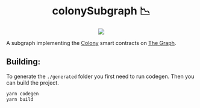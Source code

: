 <center>
  <h1>colonySubgraph 📉</h1>
  <a href="https://travis-ci.org/sprusr/colonySubgraph/"><img src="https://travis-ci.org/sprusr/colonySubgraph.svg?branch=master" /></a>
</center>

A subgraph implementing the [Colony](https://colony.io/) smart contracts on
[The Graph](https://thegraph.com/).

## Building:

To generate the `./generated` folder you first need to run codegen. Then you can build the
project.

```sh
yarn codegen
yarn build
```
